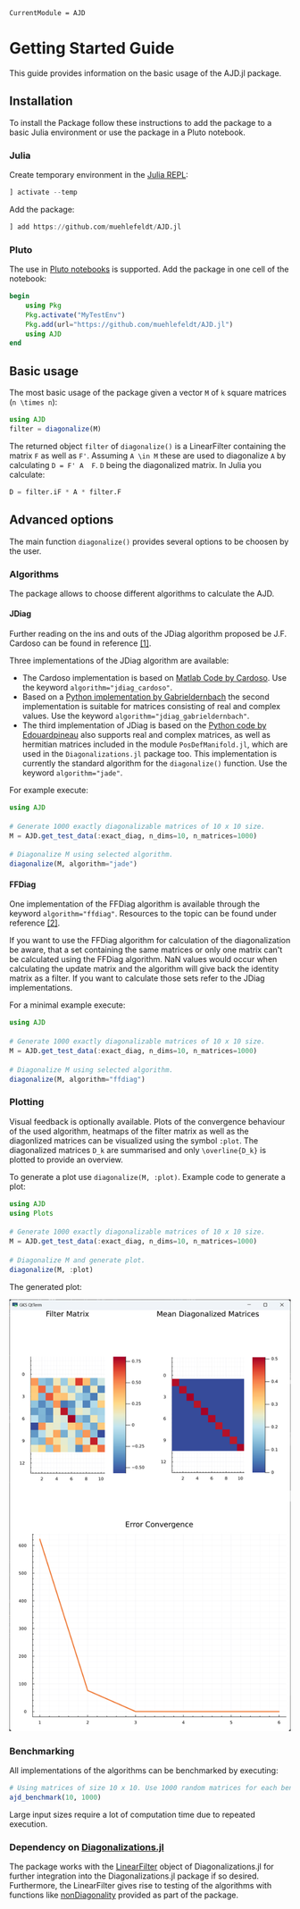 ```@meta
CurrentModule = AJD
```

# Getting Started Guide
This guide provides information on the basic usage of the AJD.jl package.

## Installation
To install the Package follow these instructions to add the package to a basic Julia environment or use the package in a Pluto notebook.

### Julia
Create temporary environment in the [Julia REPL](https://docs.julialang.org/en/v1/stdlib/REPL/):
```julia
] activate --temp
```
Add the package:
```julia
] add https://github.com/muehlefeldt/AJD.jl
```

### Pluto
The use in [Pluto notebooks](https://plutojl.org/) is supported. Add the package in one cell of the notebook:
```julia
begin
    using Pkg
    Pkg.activate("MyTestEnv")
    Pkg.add(url="https://github.com/muehlefeldt/AJD.jl")
    using AJD
end
```

## Basic usage
The most basic usage of the package given a vector ``M`` of ``k`` square matrices (``n \times n``):
```julia
using AJD
filter = diagonalize(M)
```

The returned object `filter` of `diagonalize()` is a LinearFilter containing the matrix ``F`` as well as ``F'``. Assuming ``A \in M`` these are used to diagonalize ``A`` by calculating ``D = F' A  F``. ``D`` being the diagonalized matrix. In Julia you calculate:
```julia
D = filter.iF * A * filter.F
```

## Advanced options
The main function `diagonalize()` provides several options to be choosen by the user.

### Algorithms
The package allows to choose different algorithms to calculate the AJD.

#### JDiag
Further reading on the ins and outs of the JDiag algorithm proposed be J.F. Cardoso can be found in reference [[1]](references.md).

Three implementations of the JDiag algorithm are available:
* The Cardoso implementation is based on [Matlab Code by Cardoso](https://www2.iap.fr/users/cardoso/jointdiag.html). Use the keyword `algorithm="jdiag_cardoso"`.
* Based on a [Python implementation by Gabrieldernbach](https://github.com/gabrieldernbach/approximate_joint_diagonalization/) the second implementation is suitable for matrices consisting of real and complex values. Use the keyword `algorithm="jdiag_gabrieldernbach"`.
* The third implementation of JDiag is based on the [Python code by Edouardpineau](https://github.com/edouardpineau/Time-Series-ICA-with-SOBI-Jacobi) also supports real and complex matrices, as well as hermitian matrices included in the module `PosDefManifold.jl`, which are used in the `Diagonalizations.jl` package too. This implementation is currently the standard algorithm for the `diagonalize()` function. Use the keyword `algorithm="jade"`.

For example execute:
```julia
using AJD

# Generate 1000 exactly diagonalizable matrices of 10 x 10 size.
M = AJD.get_test_data(:exact_diag, n_dims=10, n_matrices=1000)

# Diagonalize M using selected algorithm.
diagonalize(M, algorithm="jade")
```

#### FFDiag
One implementation of the FFDiag algorithm is available through the keyword `algorithm="ffdiag"`. Resources to the topic can be found under reference [[2]](references.md).

If you want to use the FFDiag algorithm for calculation of the diagonalization be aware, that a set containing the same matrices or only one matrix can't be calculated using the FFDiag algorithm. NaN values would occur when calculating the update matrix and the algorithm will give back the identity matrix as a filter. If you want to calculate those sets refer to the JDiag implementations.

For a minimal example execute:
```julia
using AJD

# Generate 1000 exactly diagonalizable matrices of 10 x 10 size.
M = AJD.get_test_data(:exact_diag, n_dims=10, n_matrices=1000)

# Diagonalize M using selected algorithm.
diagonalize(M, algorithm="ffdiag")
```

### Plotting
Visual feedback is optionally available. Plots of the convergence behaviour of the used algorithm, heatmaps of the filter matrix as well as the diagonlized matrices can be visualized using the symbol `:plot`.  The diagonalized matrices ``D_k`` are summarised and only ``\overline{D_k}`` is plotted to provide an overview. 

To generate a plot use `diagonalize(M, :plot)`. Example code to generate a plot:

```julia
using AJD
using Plots

# Generate 1000 exactly diagonalizable matrices of 10 x 10 size.
M = AJD.get_test_data(:exact_diag, n_dims=10, n_matrices=1000)

# Diagonalize M and generate plot.
diagonalize(M, :plot)
```
The generated plot:

![](plot.png)

### Benchmarking
All implementations of the algorithms can be benchmarked by executing:
```julia
# Using matrices of size 10 x 10. Use 1000 random matrices for each benchmarked run.
ajd_benchmark(10, 1000)
```

Large input sizes require a lot of computation time due to repeated execution.
### Dependency on [Diagonalizations.jl](https://marco-congedo.github.io/Diagonalizations.jl/dev/)
The package works with the [LinearFilter](https://marco-congedo.github.io/Diagonalizations.jl/dev/Diagonalizations/#LinearFilter) object of Diagonalizations.jl for further integration into the Diagonalizations.jl package if so desired. Furthermore, the LinearFilter gives rise to testing of the algorithms with functions like [nonDiagonality](https://marco-congedo.github.io/Diagonalizations.jl/dev/tools/#Diagonalizations.nonDiagonality) provided as part of the package.